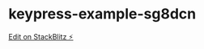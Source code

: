 # keypress-example-sg8dcn

[Edit on StackBlitz ⚡️](https://stackblitz.com/edit/keypress-example-sg8dcn)